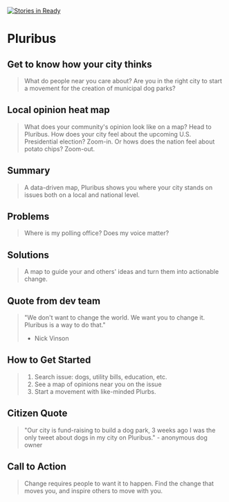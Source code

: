 [![Stories in Ready](https://badge.waffle.io/buergerhackers/pluribus.png?label=ready&title=Ready)](https://waffle.io/buergerhackers/pluribus)

# Pluribus #

<!--
> This material was originally posted [here](http://www.quora.com/What-is-Amazons-approach-to-product-development-and-product-management). It is reproduced here for posterities sake.

There is an approach called "working backwards" that is widely used at Amazon. They work backwards from the customer, rather than starting with an idea for a product and trying to bolt customers onto it. While working backwards can be applied to any specific product decision, using this approach is especially important when developing new products or features.

For new initiatives a product manager typically starts by writing an internal press release announcing the finished product. The target audience for the press release is the new/updated product's customers, which can be retail customers or internal users of a tool or technology. Internal press releases are centered around the customer problem, how current solutions (internal or external) fail, and how the new product will blow away existing solutions.

If the benefits listed don't sound very interesting or exciting to customers, then perhaps they're not (and shouldn't be built). Instead, the product manager should keep iterating on the press release until they've come up with benefits that actually sound like benefits. Iterating on a press release is a lot less expensive than iterating on the product itself (and quicker!).

If the press release is more than a page and a half, it is probably too long. Keep it simple. 3-4 sentences for most paragraphs. Cut out the fat. Don't make it into a spec. You can accompany the press release with a FAQ that answers all of the other business or execution questions so the press release can stay focused on what the customer gets. My rule of thumb is that if the press release is hard to write, then the product is probably going to suck. Keep working at it until the outline for each paragraph flows.

Oh, and I also like to write press-releases in what I call "Oprah-speak" for mainstream consumer products. Imagine you're sitting on Oprah's couch and have just explained the product to her, and then you listen as she explains it to her audience. That's "Oprah-speak", not "Geek-speak".

Once the project moves into development, the press release can be used as a touchstone; a guiding light. The product team can ask themselves, "Are we building what is in the press release?" If they find they're spending time building things that aren't in the press release (overbuilding), they need to ask themselves why. This keeps product development focused on achieving the customer benefits and not building extraneous stuff that takes longer to build, takes resources to maintain, and doesn't provide real customer benefit (at least not enough to warrant inclusion in the press release).
 -->

## Get to know how your city thinks ##
  > What do people near you care about? Are you in the right city to start
  > a movement for the creation of municipal dog parks?
  
## Local opinion heat map ##
  > What does your community's opinion look like on a map? Head to Pluribus.
  > How does your city feel about the upcoming U.S. Presidential election? Zoom-in.
  > Or hows does the nation feel about potato chips? Zoom-out.
  
## Summary ##
  > A data-driven map, Pluribus shows you where your city stands
  > on issues both on a local and national level.
  
## Problems ##
  > Where is my polling office? Does my voice matter?

## Solutions ##
  > A map to guide your and others' ideas and turn them into actionable change.

## Quote from dev team ##
  > "We don't want to change the world. We want you to change it. Pluribus is a way to do that."
  > - Nick Vinson
  
## How to Get Started ##
  > 1. Search issue: dogs, utility bills, education, etc.
  > 2. See a map of opinions near you on the issue
  > 3. Start a movement with like-minded Plurbs.

## Citizen Quote ##
  > "Our city is fund-raising to build a dog park, 3 weeks ago I was the only
  > tweet about dogs in my city on Pluribus." - anonymous dog owner

## Call to Action ##
  > Change requires people to want it to happen. 
  > Find the change that moves you, and inspire others to move with you.
